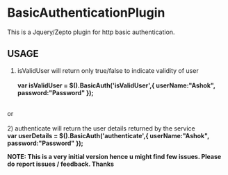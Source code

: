 BasicAuthenticationPlugin
=========================

This is a Jquery/Zepto plugin for http basic authentication.

USAGE
------------
1) isValidUser will return only true/false to indicate validity of user
<br><br><b>
var isValidUser = $().BasicAuth('isValidUser',{
				userName:"Ashok",
				password:"Password"
}); </b>
<br>		
or 
<br>
<br>
2) authenticate will return the user details returned by the service<br><b>
var userDetails = $().BasicAuth('authenticate',{
				userName:"Ashok",
				password:"Password"
			}); 


NOTE: This is a very initial version hence u might find few issues. Please do report issues / feedback. Thanks